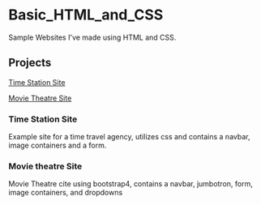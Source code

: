 # Basic_HTML_and_CSS
Sample Websites I've made using HTML and CSS.
## Projects
[Time Station Site](https://github.com/alexgchun/Basic_HTML_and_CSS/tree/main/Project)

[Movie Theatre Site](https://github.com/alexgchun/Basic_HTML_and_CSS/tree/main/bootstrap4_project)

### Time Station Site
Example site for a time travel agency, utilizes css and contains a navbar, image containers and a form.

### Movie theatre Site

Movie Theatre cite using bootstrap4, contains a navbar, jumbotron, form, image containers, and dropdowns
